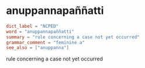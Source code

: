 # anuppannapaññatti

``` toml
dict_label = "NCPED"
word = "anuppannapaññatti"
summary = "rule concerning a case not yet occurred"
grammar_comment = "feminine a"
see_also = ["anuppanna"]
```

rule concerning a case not yet occurred

